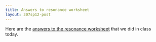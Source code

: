 ```yaml
---
title: Answers to resonance worksheet
layout: 307sp12-post
---
```


Here are the [answers to the resonance worksheet][1] that we did in class today.

[1]: worksheet-resonance.pdf

